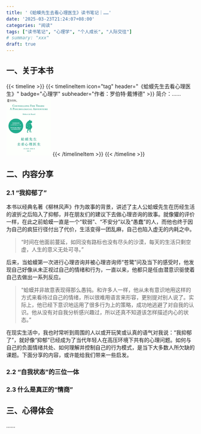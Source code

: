 ```yaml
---
title: '《蛤蟆先生去看心理医生》读书笔记｜……'
date: '2025-03-23T21:24:07+08:00'
categories: "阅读"
tags: ["读书笔记", "心理学", "个人成长", "人际交往"]
# summary: "xxx"
draft: true
---
```


## 一、关于本书

{{< timeline >}}
    {{< timelineItem icon="tag" header="《蛤蟆先生去看心理医生》" badge="心理学" subheader="作者：罗伯特·戴博德" >}}
    简介：……
    <img src="./cover.jpg" width="120" alt="book cover">
    {{< /timelineItem >}}
{{< /timeline >}}

## 二、内容分享

### 2.1 “我抑郁了”

本书以经典名著《柳林风声》作为故事的背景，讲述了主人公蛤蟆先生在历经生活的波折之后陷入了抑郁，并在朋友们的建议下去做心理咨询的故事。就像獾的评价一样，在此之前蛤蟆一直是一个“软弱”、“不安分”以及“愚蠢”的人，而他也终于因为自己的疯狂行径付出了代价，生活变得一团乱麻，自己也陷入虚无的内耗之中。

> “时间在他面前蔓延，如同没有路标也没有尽头的沙漠，每天的生活只剩空虚，人生的意义无处可寻。”

后来，当蛤蟆第一次进行心理咨询并被心理咨询师“苍鹭”问及当下的感受时，他发现自己好像从未正视过自己的情绪和行为，一直以来，他都只是任由潜意识驱使着自己去做出一系列反应。

> “蛤蟆并非故意表现得那么愚钝。和许多人一样，他从未有意识地用这样的方式来看待过自己的情绪，所以很难用语言来形容，更别提对别人说了。实际上，他已经下意识地运用了很多行为上的策略，成功地逃避了对自我的认识。他从没有对自我分析感兴趣过，所以还真不知道该怎样描述内心的状态。”

在现实生活中，我也时常听到周围的人以或开玩笑或认真的语气对我说：“我抑郁了”，就好像“抑郁”已经成为了当代年轻人在高压环境下共有的心理问题。如何与自己的负面情绪共处、如何理解并控制自己的行为模式，是当下大多数人所欠缺的课题。下面分享的内容，或许能给我们带来一些启发。

### 2.2 “自我状态”的三位一体

### 2.3 什么是真正的“情商”

<!--
“儿童自我状态”：
指一个人的行为和感受都像一个孩子，这不同于“幼稚”，而是“像孩子一样”。
“‘儿童自我状态’是由我们童年残留的遗迹搭建而成的，包含我们小时候体验过的所有情感。你一定知道在刚出生时，我们只具备几种最基本的情感（快乐、悲伤、恐惧等）。幼年时，这些基本情感逐渐发展演变成更微妙、更复杂的行为模式，这些行为模式成为自我的核心，融为我们自身的一部分，定义了我们一生的行为。正因为这样，某些特定的情形和场景会激发我们的基本行为模式，让我们自动做出反应，所以我们会和小时候一样去行动和感受。具体的情形和场景因人而异。”

最重要的影响因素：父母。
“大多数的父母会尽最大的努力来养育孩子，很少有父母要故意伤害自己的孩子。可是，父母也是人，会不可避免地把他们的观念和行为传递给后代，正如他们一定会把自己的基因传给下一代一样。所以孩子们要学会的是，如何应对和防御因此而产生的后果。”

如何应对？
“婴幼儿确实不能用逻辑或有意识地去想明白这些问题，但他们会从经验中学习。这样的学习不仅涉及用头脑思考，也涉及全部的自我。我们学到的是一种生存的策略，并发展出一套行为来应对父母和其他人。这意味着每一个婴儿都必须学习如何调整他的基本行为，来应对自己所处的初始状况。当然，人生后面阶段的许多其他事件也会对我们造成影响，但这些最早期的经历塑造了人格的雏形，所以我们无法否认也无法忘记它们。”

理解你的童年就是理解你自己的关键线索。
“如果你要更好地理解自己，就需要跟自己的情绪做联结，并理解这些情绪。如果你否认它们，无论是用无视还是压抑的方式，结果都像是做了截肢，就如自己身体的重要部位被切掉了一样，你在某种程度上成了一个残缺的人。”

蛤蟆的童年：
“严厉而正直。他总是为这为那训斥我。他会用非常不满的眼神看着我并叫我的大名说：‘要我跟你说多少遍？不准这么做！’他总是在批评我、责备我，慢慢地我也会认为，他永远都是对的，而我永远是错的。”
“也许是我太渴望得到他的爱了，就会犯傻，做一些傻里傻气的举动。”
分析：
“父母若是严厉挑剔，这个孩子就必须学习如何应对他们，他会将自然行为调整为最能适应现状的行为。”
结果：
顺从：“如果你被迫顺从某个人，就意味着你不与他争辩。你照他说的去做，而且同意他的想法。” -> “他总觉得如果别人知道他生气了，他就会受到惩罚。结果就是他吞下了怒火，却化成了内疚。”
取悦 -> 爱炫耀：“他们对我的所作所为从没有满意过或被打动过，所以我就放任自己用浮夸和愚蠢的行为来博得他们的关注。”

“我们成年后的许多行为，都是从童年学来的。童年体验到的最强烈的情绪，不可避免地变成我们成年后经常有的感受。”

如何破局？
“成长的本质就是要减少并最终打破这样的依赖关系，这样才能成为一个独立自主的人。顺从行为可能导致有些人学会了把依赖当成生活方式。换句话说，这些人永远都没有真正长大成人。”

“就像所有好问题一样，答案会让你产生痛苦的自我觉察。”
“越是能帮助你深入自我的概念，也越容易引发激烈的阻抗。因为这些概念最容易打破我们的心理平衡，它们最有可能带你走向深层的蜕变，而这个过程往往是痛苦的。”

“撒泼、怄气、任性，所有这些行为策略实际上都是从我们童年发展而来的防御机制，用来保护我们免于受到危害。这危害可能是真实存在的，也可能是想象出来的。当成年人怄气、撒泼、郁闷或是厌烦的时候，我们会想他们究竟是行为不当，还是在无意识或无法控制地重演童年的行为模式。这类行为会导致两个后果，第一个就是会被人嘲笑。看到一个成年人撒泼怄气是件蛮好笑的事情，但也让人尴尬。而更严重的后果是，这类行为告诉别人，这人是个失败者。”

“父母自我状态”：
“处于‘父母自我状态’时，我们表现得正如自己的父母。记住，他们是我们最早接触的人，因此对我们的影响是不可估量的。‘父母自我状态’包含了自出生起，我们从父母那里学到的所有价值观和道德观，还包含了对生活的评判标准，让我们借此判断是非对错。这些价值观来自父母，所以父母是最能左右我们行为的人。他们的言行塑造了我们童年的生活，也不可避免地对我们之后的人生产生影响。”
“我们绝不是父母的翻版。虽然父母对我们的影响极大，但每个人自身的独特性确保了我们不是父亲或母亲的复制品，而是独立的个体。”

“‘成人自我状态’指我们用理性而不是情绪化的方式来行事。它让我们能应对此时此地正在发生的现实状况。处于这个状态时，我们所有的知识和技能都能为自己所用，而不再被脑子里父母过去的声音所驱使，也不会被童年的情绪所困扰。相反，我们能思考当下的状况，基于事实来决定要怎么做。”

自我状态的三位一体：“在成功的人生里，这三种状态都是必需的。”

对自己的行为和情绪负责。
“如果你为自己负责，就会认识到你对自己是有自主权的。因此你就知道自己有力量来改变处境，更重要的是，有力量改变你自己。”

“挑剔型父母状态”：“这些人动不动就指责，焦虑得随时会发脾气，还想用不可能达到的标准来评判别人。”
“养育型父母状态”：“说些诸如‘我比你更心痛’、‘我是为你好’之类的话，但大部分人都能听出这是虚情假意。”

“愤怒的人从不觉得内疚，因为他们总在怪罪别人。他们自卫的方式，是把自己内在的恐惧对外投射到别人身上，这样就能把对自己的怒火转向别人。”

“这些理念不是用来给人贴标签，攻击羞辱别人的。它们只是用来理解行为的方法，尤其是理解我们自己的行为。”
星座、16人格。

情商：
“情商的意思是理解你内心的情感世界，并且还能掌控它。你也能看出来，这和智商完全不是一回事。”
高情商的人是怎么样的？
“概括而言，他们都有强大的自我意识，了解自己的情感。他们能管理情绪，能从悲伤和不幸中重新振作。但也许最重要的是，他们能控制冲动，也懂得延迟满足，从而避免轻率的决定和不妥的行为。”
另外：
“情商和理解别人有关，一个高情商的人能辨识他人的感受，这种技能称为“共情”。但也许情感智力中最大的技能是通过理解和回应对方的情感，与他人建立良好的关系。”
“情感智力能让你在自我成长和完善的路上走得更远，因为它将带你从独立的个体走向共生的关系。独立性隐含了做自己的自豪感，还包括独特的才能、与众不同的部分。独立的人时刻守护新发现的自主权，如同一个曾被殖民的国家重获自由一样。这当然没错，但共生性则体现出成熟和自我接纳，还包括求同存异地接纳他人。共生性可以让你在社交和工作上与别人有效联结，协同合作。”
-->

## 三、心得体会

……
